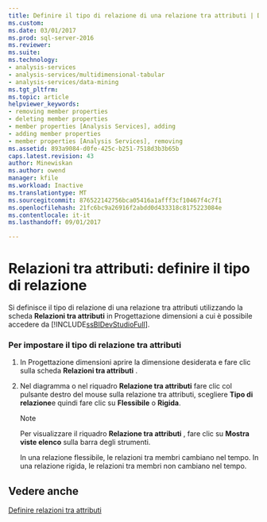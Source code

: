 ```yaml
---
title: Definire il tipo di relazione di una relazione tra attributi | Documenti Microsoft
ms.custom: 
ms.date: 03/01/2017
ms.prod: sql-server-2016
ms.reviewer: 
ms.suite: 
ms.technology:
- analysis-services
- analysis-services/multidimensional-tabular
- analysis-services/data-mining
ms.tgt_pltfrm: 
ms.topic: article
helpviewer_keywords:
- removing member properties
- deleting member properties
- member properties [Analysis Services], adding
- adding member properties
- member properties [Analysis Services], removing
ms.assetid: 893a9084-d0fe-425c-b251-7518d3b3b65b
caps.latest.revision: 43
author: Minewiskan
ms.author: owend
manager: kfile
ms.workload: Inactive
ms.translationtype: MT
ms.sourcegitcommit: 876522142756bca05416a1afff3cf10467f4c7f1
ms.openlocfilehash: 21fc6bc9a26916f2abdd0d433318c8175223084e
ms.contentlocale: it-it
ms.lasthandoff: 09/01/2017

---
```

# <a name="attribute-relationships---define-the-relationship-type"></a>Relazioni tra attributi: definire il tipo di relazione
  Si definisce il tipo di relazione di una relazione tra attributi utilizzando la scheda **Relazioni tra attributi** in Progettazione dimensioni a cui è possibile accedere da [!INCLUDE[ssBIDevStudioFull](../../includes/ssbidevstudiofull-md.md)].  
  
### <a name="to-set-the-relationship-type-of-an-attribute-relationship"></a>Per impostare il tipo di relazione tra attributi  
  
1.  In Progettazione dimensioni aprire la dimensione desiderata e fare clic sulla scheda **Relazioni tra attributi** .  
  
2.  Nel diagramma o nel riquadro **Relazione tra attributi** fare clic col pulsante destro del mouse sulla relazione tra attributi, scegliere **Tipo di relazione**e quindi fare clic su **Flessibile** o **Rigida**.  
  
    > [!NOTE]  
    >  Per visualizzare il riquadro **Relazione tra attributi** , fare clic su **Mostra viste elenco** sulla barra degli strumenti.  
  
     In una relazione flessibile, le relazioni tra membri cambiano nel tempo. In una relazione rigida, le relazioni tra membri non cambiano nel tempo.  
  
## <a name="see-also"></a>Vedere anche  
 [Definire relazioni tra attributi](../../analysis-services/multidimensional-models/attribute-relationships-define.md)  
  
  

